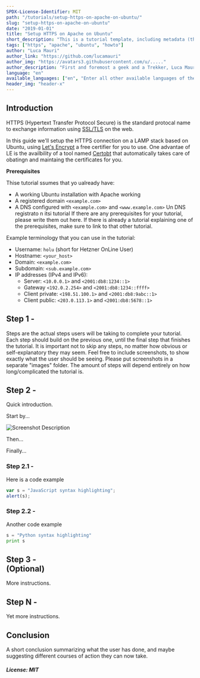 ```yaml
---
SPDX-License-Identifier: MIT
path: "/tutorials/setup-https-on-apache-on-ubuntu/"
slug: "setup-https-on-apache-on-ubuntu"
date: "2019-01-01"
title: "Setup HTTPS on Apache on Ubuntu"
short_description: "This is a tutorial template, including metadata (the first few lines before the actual tutorial). Please fill in as much as possible. If you don't know what to put somewhere, just leave it empty, the Community manager will fill it for you."
tags: ["https", "apache", "ubuntu", "howto"]
author: "Luca Mauri"
author_link: "https://github.com/lucamauri"
author_img: "https://avatars3.githubusercontent.com/u/....."
author_description: "First and foremost a geek and a Trekker, Luca Mauri is employed as an IT Manager. A Space Exploration enthusiast, avid reader and hobbyist photographer. INTJ"
language: "en"
available_languages: ["en", "Enter all other available languages of the tutorial using ISO 639-1 codes"]
header_img: "header-x"
---
```


## Introduction

HTTPS (Hypertext Transfer Protocol Secure) is the standard protocal name to exchange information using [SSL/TLS](https://en.wikipedia.org/wiki/Transport_Layer_Security) on the web.

In this guide we'll setup the HTTPS connection on a LAMP stack based on Ubuntu, using [Let's Encrypt](https://letsencrypt.org/) a free certifier for you to use. One advantae of LE is the availbility of a tool named [Certobt](https://certbot.eff.org/) that automatically takes care of obatingn and maintaing the certificates for you.

**Prerequisites**

Thise tutorial ssumes that yo ualready have:
* A working Ubuntu installation with Apache working
* A registered domain `<example.com>`
* A DNS configured with `<example.com>` and `<www.example.com>`
Un DNS registrato n itsi tutorial 
If there are any prerequisites for your tutorial, please write them out here.
If there is already a tutorial explaining one of the prerequisites, make sure to link to that other tutorial.

Example terminology that you can use in the tutorial:

* Username: `holu` (short for Hetzner OnLine User)
* Hostname: `<your_host>`
* Domain: `<example.com>`
* Subdomain: `<sub.example.com>`
* IP addresses (IPv4 and IPv6):
   * Server: `<10.0.0.1>` and `<2001:db8:1234::1>`
   * Gateway `<192.0.2.254>` and `<2001:db8:1234::ffff>`
   * Client private: `<198.51.100.1>` and `<2001:db8:9abc::1>`
   * Client public: `<203.0.113.1>` and `<2001:db8:5678::1>`

## Step 1 - <Summary of Step>

Steps are the actual steps users will be taking to complete your tutorial.
Each step should build on the previous one, until the final step that finishes the tutorial.
It is important not to skip any steps, no matter how obvious or self-explanatory they may seem.
Feel free to include screenshots, to show exactly what the user should be seeing. Please put screenshots in a separate "images" folder.
The amount of steps will depend entirely on how long/complicated the tutorial is.

## Step 2 - <Summary of Step>

Quick introduction.

Start by...

![Screenshot Description](images/screenshot_description.png)

Then...

Finally...

### Step 2.1 - <Summary of Step>

Here is a code example

```javascript
var s = "JavaScript syntax highlighting";
alert(s);
```

### Step 2.2 - <Summary of Step>

Another code example

```python
s = "Python syntax highlighting"
print s
```

## Step 3 - <Summary of Step> (Optional)

More instructions.

## Step N - <Summary of Step>

Yet more instructions.

## Conclusion

A short conclusion summarizing what the user has done, and maybe suggesting different courses of action they can now take.

##### License: MIT

<!--

Contributor's Certificate of Origin

By making a contribution to this project, I certify that:

(a) The contribution was created in whole or in part by me and I have
    the right to submit it under the license indicated in the file; or

(b) The contribution is based upon previous work that, to the best of my
    knowledge, is covered under an appropriate license and I have the
    right under that license to submit that work with modifications,
    whether created in whole or in part by me, under the same license
    (unless I am permitted to submit under a different license), as
    indicated in the file; or

(c) The contribution was provided directly to me by some other person
    who certified (a), (b) or (c) and I have not modified it.

(d) I understand and agree that this project and the contribution are
    public and that a record of the contribution (including all personal
    information I submit with it, including my sign-off) is maintained
    indefinitely and may be redistributed consistent with this project
    or the license(s) involved.

Signed-off-by: [submitter's name and email address here]

-->

